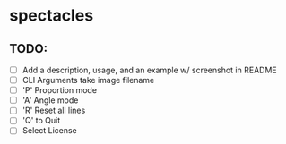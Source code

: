# spectacles

## TODO:
- [ ] Add a description, usage, and an example w/ screenshot in README
- [ ] CLI Arguments take image filename
- [ ] 'P' Proportion mode
- [ ] 'A' Angle mode
- [ ] 'R' Reset all lines
- [ ] 'Q' to Quit
- [ ] Select License
